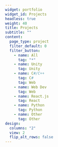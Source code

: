 ```yaml
---
widget: portfolio
widget_id: Projects
headless: true
weight: 40
title: Projects
subtitle: ""
content:
  page_type: project
  filter_default: 0
  filter_button:
    - name: All
      tag: "*"
    - name: Unity
      tag: Unity
    - name: C#/C++
      tag: C#
      tag: Web
    - name: Web Dev
      tag: Web
    - name: React.js
      tag: React
    - name: Python
      tag: Python
    - name: Other
      tag: Other
design:
  columns: "2"
  view: 2
  flip_alt_rows: false
---
```

